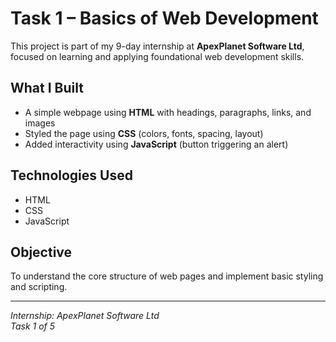 # Task 1 – Basics of Web Development

This project is part of my 9-day internship at **ApexPlanet Software Ltd**, focused on learning and applying foundational web development skills.

## What I Built
- A simple webpage using **HTML** with headings, paragraphs, links, and images
- Styled the page using **CSS** (colors, fonts, spacing, layout)
- Added interactivity using **JavaScript** (button triggering an alert)

## Technologies Used
- HTML
- CSS
- JavaScript

## Objective
To understand the core structure of web pages and implement basic styling and scripting.

---

*Internship: ApexPlanet Software Ltd*  
*Task 1 of 5*

